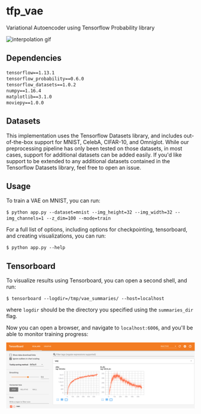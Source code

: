 # tfp_vae
Variational Autoencoder using Tensorflow Probability library

![interpolation gif](assets/afb79a4e-2d54-439e-bde0-74e1ebeb6efe.gif)


## Dependencies
```
tensorflow==1.13.1
tensorflow_probability==0.6.0
tensorflow_datasets==1.0.2
numpy==1.16.4
matplotlib==3.1.0
moviepy==1.0.0
```

## Datasets

This implementation uses the Tensorflow Datasets library, and includes out-of-the-box support for MNIST, CelebA, CIFAR-10, and Omniglot. 
While our preprocessing pipeline has only been tested on those datasets, in most cases, support for additional datasets can be added easily. 
If you'd like support to be extended to any additional datasets contained in the Tensorflow Datasets library, feel free to open an issue.  

## Usage

To train a VAE on MNIST, you can run:

    $ python app.py --dataset=mnist --img_height=32 --img_width=32 --img_channels=1 --z_dim=100 --mode=train

For a full list of options, including options for checkpointing, tensorboard, and creating visualizations,
you can run:

    $ python app.py --help


## Tensorboard
To visualize results using Tensorboard, you can open a second shell, and run:

    $ tensorboard --logdir=/tmp/vae_summaries/ --host=localhost

where `logdir` should be the directory you specified using the `summaries_dir` flag. 

Now you can open a browser, and navigate to `localhost:6006`, and you'll be able to monitor training progress:

![tensorboard](assets/tensorboard.png)